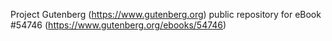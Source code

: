 Project Gutenberg (https://www.gutenberg.org) public repository for
eBook #54746 (https://www.gutenberg.org/ebooks/54746)
